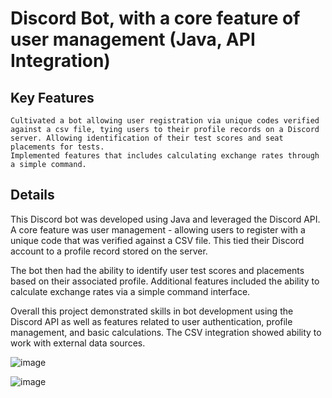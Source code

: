 # Discord Bot, with a core feature of user management (Java, API Integration)
## Key Features

    Cultivated a bot allowing user registration via unique codes verified against a csv file, tying users to their profile records on a Discord server. Allowing identification of their test scores and seat placements for tests.
    Implemented features that includes calculating exchange rates through a simple command.

## Details

This Discord bot was developed using Java and leveraged the Discord API. A core feature was user management - allowing users to register with a unique code that was verified against a CSV file. This tied their Discord account to a profile record stored on the server.

The bot then had the ability to identify user test scores and placements based on their associated profile. Additional features included the ability to calculate exchange rates via a simple command interface.

Overall this project demonstrated skills in bot development using the Discord API as well as features related to user authentication, profile management, and basic calculations. The CSV integration showed ability to work with external data sources.

![image](https://github.com/cdfelixj/discordBot/assets/139610403/7a0842d9-8399-4d8f-8e43-99fa4b8b2446)

![image](https://github.com/cdfelixj/discordBot/assets/139610403/62b85ad5-6b48-4037-80ba-ecd664ffcddf)

